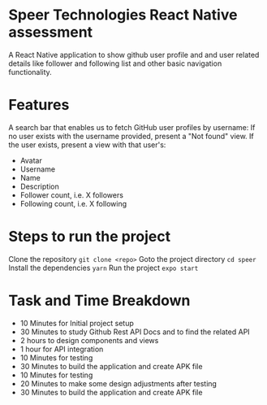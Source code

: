 # Speer Technologies React Native assessment
A React Native application to show github user profile and and user related details like follower and following list and other basic navigation functionality.

# Features
A search bar that enables us to fetch GitHub user profiles by username:
If no user exists with the username provided, present a "Not found" view. If the user exists, present a view with that user's:
* Avatar
* Username
* Name
* Description
* Follower count, i.e. X followers
* Following count, i.e. X following

# Steps to run the project
Clone the repository ```git clone <repo>```
Goto the project directory ```cd speer```
Install the dependencies ```yarn```
Run the project ```expo start```


# Task and Time Breakdown
* 10 Minutes for Initial project setup
* 30 Minutes to study Github Rest API Docs and to find the related API
* 2 hours to design components and views
* 1 hour for API integration
* 10 Minutes for testing
* 30 Minutes to build the application and create APK file
* 10 Minutes for testing
* 20 Minutes to make some design adjustments after testing
* 30 Minutes to build the application and create APK file